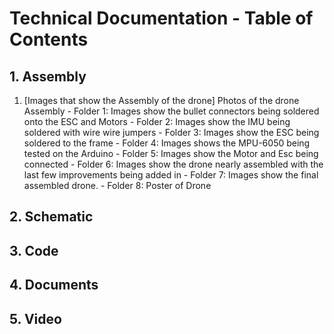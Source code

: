 # Technical Documentation - Table of Contents


## 1. Assembly

<ol>

<li>[Images that show the Assembly of the drone] Photos of the drone Assembly
- Folder 1: Images show the bullet connectors being soldered onto the ESC and Motors
- Folder 2: Images show the IMU being soldered with wire wire jumpers
- Folder 3: Images show the ESC being soldered to the frame        
- Folder 4: Images shows the MPU-6050 being tested on the Arduino 
- Folder 5: Images show the Motor and Esc being connected 
- Folder 6: Images show the drone nearly assembled with the last few improvements being added in 
- Folder 7: Images show the final assembled drone.
- Folder 8: Poster of Drone


</li>

</ol>


## 2. Schematic

## 3. Code

## 4. Documents 

## 5. Video
<ol>






</ol>
